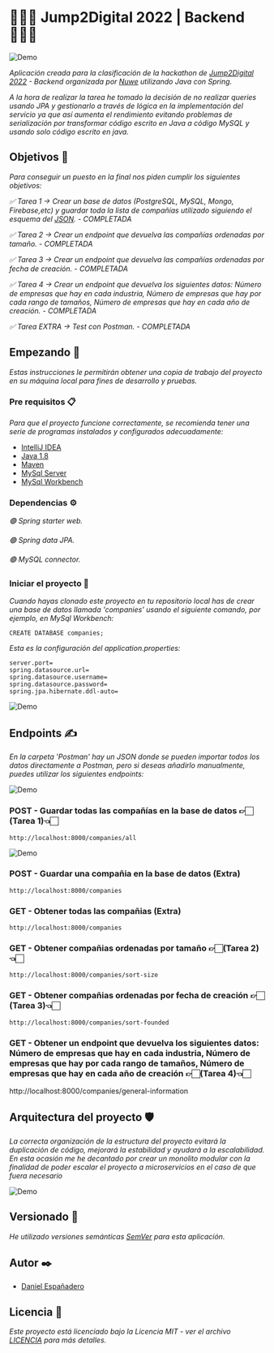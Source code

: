 # 👨🏻‍💻 Jump2Digital 2022 | Backend 👨🏻‍💻

![Demo](https://github.com/DanielEspanadero/jump2digital-backend/blob/main/docs/img01.webp)

_Aplicación creada para la clasificación de la hackathon de [Jump2Digital 2022](https://nuwe.io/dev/challenges/jump2digital2022-backend) - Backend organizada por [Nuwe](https://nuwe.io) utilizando Java con Spring._

_A la hora de realizar la tarea he tomado la decisión de no realizar queries usando JPA y gestionarlo a través de lógica en la implementación del servicio ya que así aumenta el rendimiento evitando problemas de serialización por transformar código escrito en Java a código MySQL y usando solo código escrito en java._

## Objetivos 🎯

_Para conseguir un puesto en la final nos piden cumplir los siguientes objetivos:_

_✅ Tarea 1 → Crear un base de datos (PostgreSQL, MySQL, Mongo, Firebase,etc) y guardar toda la lista de compañías utilizado siguiendo el esquema del [JSON](https://challenges-asset-files.s3.us-east-2.amazonaws.com/jobMadrid/companies.json). - COMPLETADA_

_✅ Tarea 2 → Crear un endpoint que devuelva las compañías ordenadas por tamaño. - COMPLETADA_

_✅ Tarea 3 → Crear un endpoint que devuelva las compañías ordenadas por fecha de creación. - COMPLETADA_

_✅ Tarea 4 → Crear un endpoint que devuelva los siguientes datos: Número de empresas que hay en cada industria, Número de empresas que hay por cada rango de tamaños, Número de empresas que hay en cada año de creación. - COMPLETADA_

_✅ Tarea EXTRA → Test con Postman. - COMPLETADA_


## Empezando 🚀

_Estas instrucciones le permitirán obtener una copia de trabajo del proyecto en su máquina local para fines de desarrollo y pruebas._


### Pre requisitos 📋

_Para que el proyecto funcione correctamente, se recomienda tener una serie de programas instalados y configurados adecuadamente:_
- [IntelliJ IDEA](https://www.jetbrains.com/idea/)
- [Java 1.8](https://www.oracle.com/es/java/technologies/javase/javase8-archive-downloads.html)
- [Maven](https://maven.apache.org/download.cgi)
- [MySql Server](https://www.mysql.com/)
- [MySql Workbench](https://www.mysql.com/)

### Dependencias ⚙️

_🟢 Spring starter web._

_🟢 Spring data JPA._

_🟢 MySQL connector._


### Iniciar el proyecto 🔧

_Cuando hayas clonado este proyecto en tu repositorio local has de crear una base de datos llamada 'companies' usando el siguiente comando, por ejemplo, en MySql Workbench:_
```
CREATE DATABASE companies;
```

_Esta es la configuración del application.properties:_
```
server.port=
spring.datasource.url=
spring.datasource.username=
spring.datasource.password=
spring.jpa.hibernate.ddl-auto=
```

![Demo](https://github.com/DanielEspanadero/jump2digital-backend/blob/main/docs/img02.png)

## Endpoints ✍️

_En la carpeta 'Postman' hay un JSON donde se pueden importar todos los datos directamente a Postman, pero si deseas añadirlo manualmente, puedes utilizar los siguientes endpoints:_

![Demo](https://github.com/DanielEspanadero/jump2digital-backend/blob/main/docs/img04.png)

### POST - Guardar todas las compañías en la base de datos 👉🏻(Tarea 1)👈🏻
```
http://localhost:8000/companies/all
```

![Demo](https://github.com/DanielEspanadero/jump2digital-backend/blob/main/docs/img05.png)

### POST - Guardar una compañia en la base de datos (Extra)
```
http://localhost:8000/companies
```

### GET - Obtener todas las compañias (Extra)
```
http://localhost:8000/companies
```

### GET - Obtener compañias ordenadas por tamaño 👉🏻(Tarea 2)👈🏻
```
http://localhost:8000/companies/sort-size
```

### GET - Obtener compañias ordenadas por fecha de creación 👉🏻(Tarea 3)👈🏻
```
http://localhost:8000/companies/sort-founded
```

### GET - Obtener un endpoint que devuelva los siguientes datos: Número de empresas que hay en cada industria, Número de empresas que hay por cada rango de tamaños, Número de empresas que hay en cada año de creación 👉🏻(Tarea 4)👈🏻
http://localhost:8000/companies/general-information

## Arquitectura del proyecto 🛡

_La correcta organización de la estructura del proyecto evitará la duplicación de código, mejorará la estabilidad y ayudará a la escalabilidad. En esta ocasión me he decantado por crear un monolito modular con la finalidad de poder escalar el proyecto a microservicios en el caso de que fuera necesario_

![Demo](https://github.com/DanielEspanadero/jump2digital-backend/blob/main/docs/img03.png)

## Versionado 📌

_He utilizado versiones semánticas [SemVer](http://semver.org/) para esta aplicación._


## Autor ✒️

* [Daniel Españadero](https://github.com/DanielEspanadero)


## Licencia 📄

_Este proyecto está licenciado bajo la Licencia MIT - ver el archivo [LICENCIA](https://github.com/DanielEspanadero/hackathon-it-academy-backend/blob/main/LICENSE) para más detalles._